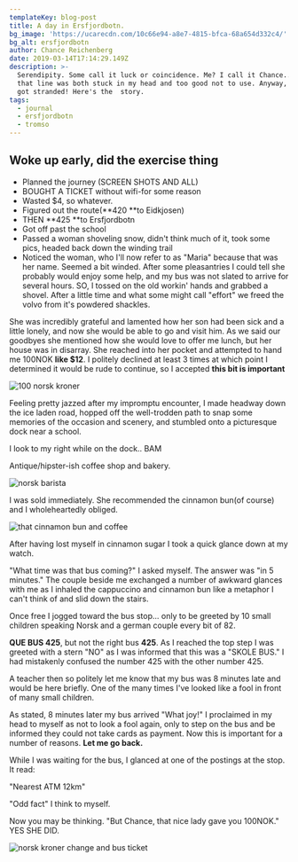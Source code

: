 ```yaml
---
templateKey: blog-post
title: A day in Ersfjordbotn.
bg_image: 'https://ucarecdn.com/10c66e94-a8e7-4815-bfca-68a654d332c4/'
bg_alt: ersfjordbotn
author: Chance Reichenberg
date: 2019-03-14T17:14:29.149Z
description: >-
  Serendipity. Some call it luck or coincidence. Me? I call it Chance.... Sorry,
  that line was both stuck in my head and too good not to use. Anyway, almost
  got stranded! Here's the  story.
tags:
  - journal
  - ersfjordbotn
  - tromso
---
```

<div class="article-text">

## Woke up early, did the exercise thing 

* Planned the journey (SCREEN SHOTS AND ALL)
* BOUGHT A TICKET without wifi-for some reason
* Wasted $4, so whatever.
* Figured out the route(**420 **to Eidkjosen)
* THEN **425 **to Ersfjordbotn
* Got off past the school
* Passed a woman shoveling snow, didn't think much of it, took some pics, headed back down the winding trail
* Noticed the woman, who I'll now refer to as "Maria" because that was her name. Seemed a bit winded. After some pleasantries I could tell she probably would enjoy some help, and my bus was not slated to arrive for several hours. SO, I tossed on the old workin' hands and grabbed a shovel. After a little time and what some might call "effort" we freed the volvo from it's powdered shackles. 

She was incredibly grateful and lamented how her son had been sick and a little lonely, and now she would be able to go and visit him.  As we said our goodbyes she mentioned how she would love to offer me lunch, but her house was in disarray. She reached into her pocket and attempted to hand me 100NOK **like $12**. I politely declined at least 3 times at which point I determined it would be rude to continue, so I accepted **this bit is important**

</div>
<div class="article-image">

![100 norsk kroner](https://ucarecdn.com/dc2437d5-9809-4fc8-b553-69d6f6618c84/ "My first payment in Norway!")

</div>
<div class="article-text">

Feeling pretty jazzed after my impromptu encounter, I made headway down the ice laden road, hopped off the well-trodden path to snap some memories of the occasion and scenery, and stumbled onto a picturesque dock near a school.

I look to my right while on the dock.. BAM

Antique/hipster-ish coffee shop and bakery. 

</div>
<div class="article-image">

![norsk barista](https://ucarecdn.com/ed182409-b81e-42b4-abae-2d4c24229b17/ "norsk barista making cappacino after a cinnamon bun recommendation")

</div>
<div class="article-text">

 I was sold immediately. She recommended the cinnamon bun(of course) and I wholeheartedly obliged.

</div>
<div class="article-image">

![that cinnamon bun and coffee](https://ucarecdn.com/6bf69ee4-01f3-4167-8bad-41e483807e08/ "Norwegian cinnamon bun and cappuccino")

</div>
<div class="article-text">

After having lost myself in cinnamon sugar I took a quick glance down at my watch.

"What time was that bus coming?" I asked myself. The answer was "in 5 minutes." The couple beside me exchanged a number of awkward glances with me as I inhaled the cappuccino and cinnamon bun like a metaphor I can't think of and slid down the stairs.

Once free I jogged toward the bus stop... only to be greeted by 10 small children speaking Norsk and a german couple every bit of 82.

**QUE BUS 425**, but not the right bus **425**. As I reached the top step I was greeted with a stern "NO" as I was informed that this was a "SKOLE BUS." I had mistakenly confused the number 425 with the other number 425.

A teacher then so politely let me know that my bus was 8 minutes late and would be here briefly. One of the many times I've looked like a fool in front of many small children.

As stated, 8 minutes later my bus arrived "What joy!" I proclaimed in my head to myself as not to look a fool again, only to step on the bus and be informed they could not take cards as payment. Now this is important for a number of reasons. **Let me go back.**

While I was waiting for the bus, I glanced at one of the postings at the stop. It read:

"Nearest ATM 12km"

"Odd fact" I think to myself.

Now you may be thinking. "But Chance, that nice lady gave you 100NOK." YES SHE DID.

</div>
<div class="article-image">

![norsk kroner change and bus ticket](https://ucarecdn.com/3de87091-4ccb-4ce9-910d-2aab4c3d7311/ "norse kroner change and bus ticket")

</div>
